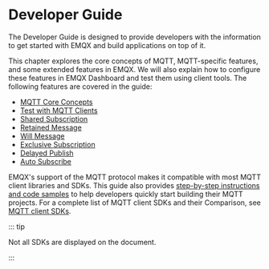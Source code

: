 # Developer Guide

The Developer Guide is designed to provide developers with the information to get started with EMQX and build applications on top of it.

This chapter explores the core concepts of MQTT, MQTT-specific features, and some extended features in EMQX. We will also explain how to configure these features in EMQX Dashboard and test them using client tools. The following features are covered in the guide:

- [MQTT Core Concepts](../messaging/mqtt-concepts.md)
- [Test with MQTT Clients](../messaging/publish-and-subscribe.md)
- [Shared Subscription](../messaging/mqtt-shared-subscription.md)
- [Retained Message](../messaging/mqtt-retained-message.md)
- [Will Message](../messaging/mqtt-will-message.md)
- [Exclusive Subscription](../messaging/mqtt-exclusive-subscription.md)
- [Delayed Publish](../messaging/mqtt-delayed-publish.md)
- [Auto Subscribe](../messaging/mqtt-auto-subscription.md)

EMQX's support of the MQTT protocol makes it compatible with most MQTT client libraries and SDKs. This guide also provides [step-by-step instructions and code samples](./introduction.md) to help developers quickly start building their MQTT projects. For a complete list of MQTT client SDKs and their Comparison, see [MQTT client SDKs](https://www.emqx.com/en/mqtt-client-sdk).

::: tip

Not all SDKs are displayed on the document.

:::